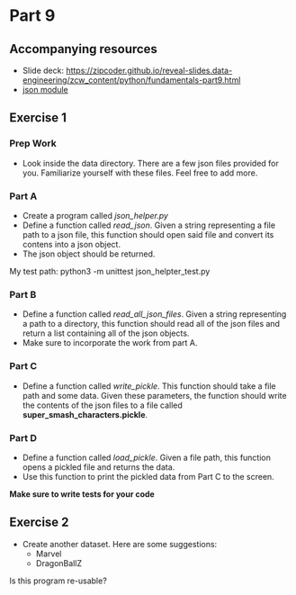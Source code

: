 # Part 9

## Accompanying resources
* Slide deck: https://zipcoder.github.io/reveal-slides.data-engineering/zcw_content/python/fundamentals-part9.html
* [json module](https://docs.python.org/3/library/json.html)  

## Exercise 1

### Prep Work

* Look inside the data directory. There are a few json files provided for you. Familiarize yourself with these files. Feel free to add more.

### Part A
* Create a program called *json_helper.py*
* Define a function called *read_json*. Given a string representing a file path to a json file, this function should open said file and convert its contens into a json object.
* The json object should be returned.

My test path:
python3 -m unittest json_helpter_test.py

### Part B
* Define a function called *read_all_json_files*. Given a string representing a path to a directory, this function should read all of the json files and return a list containing all of the json objects.
* Make sure to incorporate the work from part A.

### Part C
* Define a function called *write_pickle*. This function should take a file path and some data. Given these parameters, the function should write the contents of the json files to a file called **super_smash_characters.pickle**.

### Part D
* Define a function called *load_pickle*. Given a file path, this function opens a pickled file and returns the data. 
* Use this function to print the pickled data from Part C to the screen.


**Make sure to write tests for your code**

## Exercise 2

* Create another dataset. Here are some suggestions:
  * Marvel
  * DragonBallZ

Is this program re-usable? 
